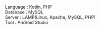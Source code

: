 Language : Kotlin, PHP  
Database : MySQL  
Server : LAMP(Linux, Apache, MySQL, PHP)  
Tool : Android Studio  
